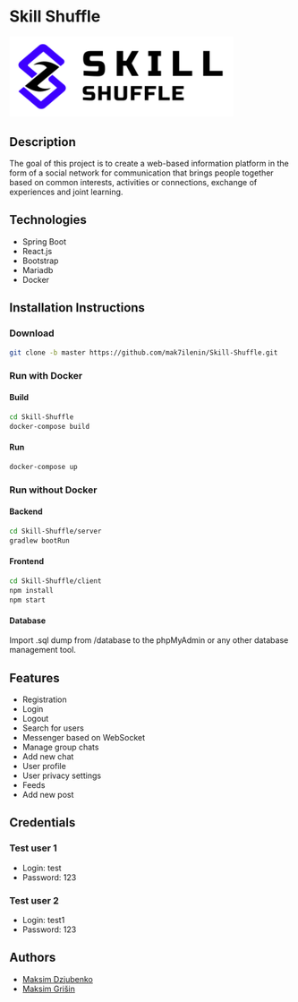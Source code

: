 # Skill Shuffle
<img src=".github/logo.svg" width="400" alt="skill-shuffle">

## Description
The goal of this project is to create a web-based information platform in the form of a social network for communication that brings people together based on common interests, activities or connections, exchange of experiences and joint learning.

## Technologies
- Spring Boot
- React.js
- Bootstrap
- Mariadb
- Docker

## Installation Instructions

### Download
```bash
git clone -b master https://github.com/mak7ilenin/Skill-Shuffle.git
```

### Run with Docker

#### Build
```bash
cd Skill-Shuffle
docker-compose build
```

#### Run
```bash
docker-compose up
```

### Run without Docker

#### Backend
```bash
cd Skill-Shuffle/server
gradlew bootRun
```

#### Frontend
```bash
cd Skill-Shuffle/client
npm install
npm start
```

#### Database
Import .sql dump from /database to the phpMyAdmin or any other database management tool. 

## Features
- Registration
- Login
- Logout
- Search for users
- Messenger based on WebSocket
- Manage group chats
- Add new chat
- User profile
- User privacy settings
- Feeds
- Add new post

## Credentials
### Test user 1
- Login: test
- Password: 123

### Test user 2
- Login: test1
- Password: 123

## Authors
- [Maksim Dzjubenko](https://github.com/mak7ilenin)
- [Maksim Grišin](https://github.com/9I6JloKo)